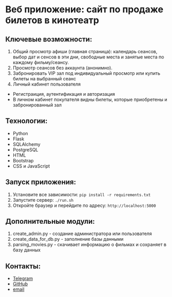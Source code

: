 # Веб приложение: сайт по продаже билетов в кинотеатр

## Ключевые возможности:
1. Общий просмотр афиши (главная страница): календарь сеансов, выбор дат и сенсов в эти дни, свободные места и занятые места по каждому фильму/сеансу.
2. Просмотр сеансов без аккаунта (анонимно).
3. Забронировать VIP зал под индивидуальный просмотр или купить билеты на выбранный сеанс
4. Личный кабинет пользователя
  * Регистраиция, аутентификация и авторизация
  * В личном кабинет покупателя видны билеты, которые приобретены и забронированный зал

## Технологии:
* Python
* Flask
* SQLAlchemy
* PostgreSQL
* HTML
* Bootstrap
* CSS и JavaScript

## Запуск приложения:
1. Установите все зависимости: `pip install -r requirements.txt`
2. Запустите сервер: `./run.sh`
3. Откройте браузер и перейдите по адресу:  `http://localhost:5000`

## Дополнительные модули:
1. create_admin.py - создание администратора или пользователя
2. create_data_for_db.py - заполнение базы данными
3. parsing_movies.py - скачивает информацию о фильмах и сохраняет в базу данных

## Контакты:
* [Telegram](https://t.me/AlexeyKlistron)
* [GitHub](https://github.com/klistron)
* [email](mailto:klistron@gmail.com)

